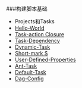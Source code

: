###构建脚本基础
- Projects和Tasks
- [Hello-World](hello-world-simple)
- [Task-action Closure](hello-world-closure)
- [Task-Dependency](task-dependency)
- [Dynamic-Task](dynamic-task2)
- [Short-mark $](short-mark)
- [User-Defined-Properties](user-defined-properties)
- [Ant-Task](ant-task)
- [Default-Task](default-task)
- [Dag-Config](dag-config)
